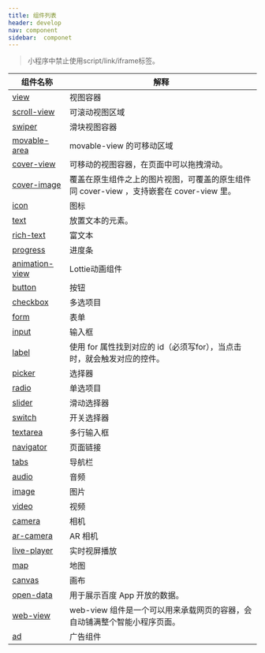 ```yaml
---
title: 组件列表
header: develop
nav: component
sidebar:  componet
---
```



> 小程序中禁止使用script/link/iframe标签。


|组件名称 | 解释 |
|---- | ---- |
|<a href="https://smartprogram.baidu.com/docs/develop/component/view/#view/">view</a>  | 视图容器 |
|<a href="https://smartprogram.baidu.com/docs/develop/component/view/#scroll-view/">scroll-view</a>| 可滚动视图区域 |
|<a href="https://smartprogram.baidu.com/docs/develop/component/view/#swiper/">swiper</a> |滑块视图容器 |
|<a href="https://smartprogram.baidu.com/docs/develop/component/view/#movable-area/">movable-area</a>|movable-view 的可移动区域|
|<a href="https://smartprogram.baidu.com/docs/develop/component/view/#cover-view/">cover-view</a>|可移动的视图容器，在页面中可以拖拽滑动。|
|<a href="https://smartprogram.baidu.com/docs/develop/component/view/#cover-image/">cover-image</a>|覆盖在原生组件之上的图片视图，可覆盖的原生组件同 cover-view ，支持嵌套在 cover-view 里。|
|<a href="https://smartprogram.baidu.com/docs/develop/component/base/#icon/">icon</a>|图标|
|<a href="https://smartprogram.baidu.com/docs/develop/component/base/#text/">text</a>|放置文本的元素。|
|<a href="https://smartprogram.baidu.com/docs/develop/component/base/#rich-text/">rich-text</a>|富文本|
|<a href="https://smartprogram.baidu.com/docs/develop/component/base/#progress/">progress</a>|进度条|
|<a href="https://smartprogram.baidu.com/docs/develop/component/base/#animation-view/">animation-view</a>|Lottie动画组件|
|<a href="https://smartprogram.baidu.com/docs/develop/component/formlist/#button/">button</a>|按钮|
|<a href="https://smartprogram.baidu.com/docs/develop/component/formlist/#checkbox/">checkbox</a>|多选项目|
|<a href="https://smartprogram.baidu.com/docs/develop/component/formlist/#form/">form</a>|表单|
|<a href="https://smartprogram.baidu.com/docs/develop/component/formlist/#input/">input</a>|输入框|
|<a href="https://smartprogram.baidu.com/docs/develop/component/formlist/#label/">label</a>|使用 for 属性找到对应的 id（必须写for），当点击时，就会触发对应的控件。|
|<a href="https://smartprogram.baidu.com/docs/develop/component/formlist/#picker/">picker</a>|选择器|
|<a href="https://smartprogram.baidu.com/docs/develop/component/formlist/#radio/">radio</a>|单选项目|
|<a href="https://smartprogram.baidu.com/docs/develop/component/formlist/#slider/">slider</a>| 滑动选择器|
|<a href="https://smartprogram.baidu.com/docs/develop/component/formlist/#switch/">switch</a>|开关选择器|
|<a href="https://smartprogram.baidu.com/docs/develop/component/formlist/#textarea/">textarea</a>| 多行输入框|
|<a href="https://smartprogram.baidu.com/docs/develop/component/nav/#navigator/">navigator</a>|页面链接|
|<a href="https://smartprogram.baidu.com/docs/develop/component/nav/#tabs/">tabs</a>|导航栏|
|<a href="https://smartprogram.baidu.com/docs/develop/component/media/#audio/">audio</a>|音频|
|<a href="https://smartprogram.baidu.com/docs/develop/component/media/#image/">image</a>|图片|
|<a href="https://smartprogram.baidu.com/docs/develop/component/media/#video/">video</a>|视频|
|<a href="https://smartprogram.baidu.com/docs/develop/component/media/#camera/">camera</a>|相机|
|<a href="https://smartprogram.baidu.com/docs/develop/component/media/#ar-camera/">ar-camera</a>|AR 相机|
|<a href="https://smartprogram.baidu.com/docs/develop/component/media/#live-player/">live-player</a>|实时视屏播放|
|<a href="https://smartprogram.baidu.com/docs/develop/component/map/#map/">map</a>|地图|
|<a href="https://smartprogram.baidu.com/docs/develop/component/canvas/#canvas/">canvas</a>|画布|
|<a href="https://smartprogram.baidu.com/docs/develop/component/open/#open-data/">open-data</a>|用于展示百度 App 开放的数据。|
|<a href="https://smartprogram.baidu.com/docs/develop/component/open/#web-view/">web-view</a>|web-view 组件是一个可以用来承载网页的容器，会自动铺满整个智能小程序页面。|
|<a href="https://smartprogram.baidu.com/docs/develop/component/ad/#ad/">ad</a>|广告组件|